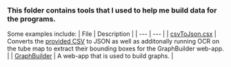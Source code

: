 ### This folder contains tools that I used to help me build data for the programs.  
Some examples include:
| File | Description |
| --- | --- |
| [csvToJson.csx](./csvToJson.csx) | Converts the [provided CSV](./london_underground_data.csv) to JSON as well as additonally running OCR on the tube map to extract their bounding boxes for the GraphBuilder web-app. |
| [GraphBuilder](./GraphBuilder) | A web-app that is used to build graphs. |

